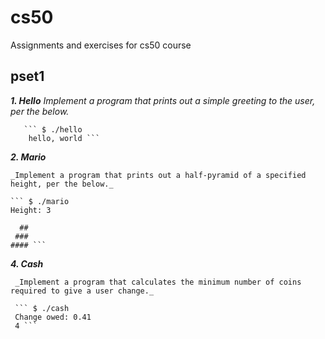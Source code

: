 # cs50
Assignments and exercises for cs50 course

## pset1

  ***1. Hello***
     _Implement a program that prints out a simple greeting to the user, per the below._
     
       ``` $ ./hello
        hello, world ```
     

  ***2. Mario***
  
    _Implement a program that prints out a half-pyramid of a specified height, per the below._
    
    ``` $ ./mario
    Height: 3
    
      ##  
     ###
    #### ```
    
  ***4. Cash***
  
     _Implement a program that calculates the minimum number of coins required to give a user change._
     
     ``` $ ./cash
     Change owed: 0.41
     4 ```


